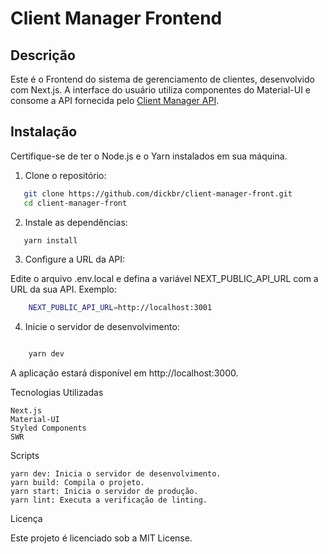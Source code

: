 # Client Manager Frontend

## Descrição
Este é o Frontend do sistema de gerenciamento de clientes, desenvolvido com Next.js. A interface do usuário utiliza componentes do Material-UI e consome a API fornecida pelo [Client Manager API](https://github.com/dickbr/client-manager-api).

## Instalação

Certifique-se de ter o Node.js e o Yarn instalados em sua máquina.

1. Clone o repositório:
```bash
   git clone https://github.com/dickbr/client-manager-front.git
   cd client-manager-front
```
2. Instale as dependências:
```bash
   yarn install
```
3. Configure a URL da API:

  Edite o arquivo .env.local e defina a variável NEXT_PUBLIC_API_URL com a URL da sua API. Exemplo:

```bash
    NEXT_PUBLIC_API_URL=http://localhost:3001
```
4. Inicie o servidor de desenvolvimento:
```bash

    yarn dev
```
A aplicação estará disponível em http://localhost:3000.

Tecnologias Utilizadas

    Next.js
    Material-UI
    Styled Components
    SWR

Scripts

    yarn dev: Inicia o servidor de desenvolvimento.
    yarn build: Compila o projeto.
    yarn start: Inicia o servidor de produção.
    yarn lint: Executa a verificação de linting.

Licença

Este projeto é licenciado sob a MIT License.
